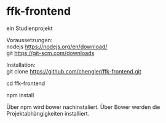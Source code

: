 # ffk-frontend

ein Studienprojekt

Voraussetzungen:</br>
nodejs https://nodejs.org/en/download/ </br>
git https://git-scm.com/downloads </br>

Installation: </br>
git clone https://github.com/chengler/ffk-frontend.git

cd ffk-frontend

npm install

Über npm wird bower nachinstaliert. Über Bower werden die Projektabhängigkeiten installiert.
